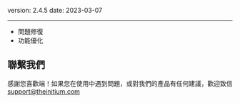version: 2.4.5
date: 2023-03-07

---

- 問題修復
- 功能優化

## 聯繫我們

感謝您喜歡端！如果您在使用中遇到問題，或對我們的產品有任何建議，歡迎致信 [support@theinitium.com](mailto:support@theinitium.com)
